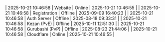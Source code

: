 | 2025-10-21 10:46:58 | Website | Online | 2025-10-21 10:46:55 |
| 2025-10-21 10:46:58 | Registration | Offline | 2025-09-09 16:40:23 |
| 2025-10-21 10:46:58 | Auth Server | Offline | 2025-08-18 09:33:31 |
| 2025-10-21 10:46:58 | Kezan (PvE) | Offline | 2025-10-11 12:51:30 |
| 2025-10-21 10:46:58 | Gurubashi (PvP) | Offline | 2025-08-23 21:44:06 |
| 2025-10-21 10:46:58 | Cloudflare | Online | 2025-10-21 10:46:55 |
